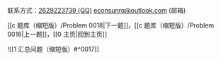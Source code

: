 联系方式：<a href="https://qm.qq.com/q/iA1sKuakak">2629223739 (QQ)</a> <a href="mailto:econsunrq@outlook.com">econsunrq@outlook.com (邮箱)</a>

[[c 题库（缩短版）/Problem 0018|下一题]]，[[c 题库（缩短版）/Problem 0016|上一题]]，[[0 主页|回到主页]]

![[1 汇总问题（缩短版）#^0017]]